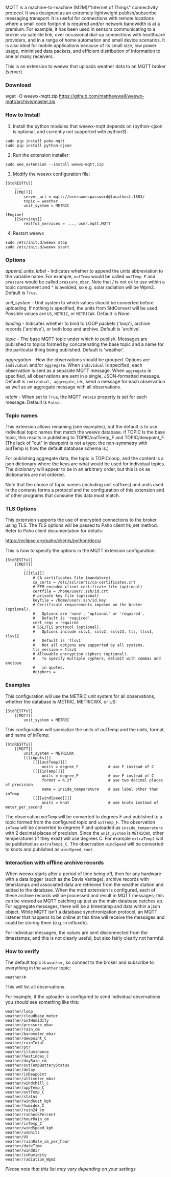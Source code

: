 MQTT is a machine-to-machine (M2M)/"Internet of Things" connectivity protocol. It was designed as an extremely lightweight publish/subscribe messaging transport. It is useful for connections with remote locations where a small code footprint is required and/or network bandwidth is at a premium. For example, it has been used in sensors communicating to a broker via satellite link, over occasional dial-up connections with healthcare providers, and in a range of home automation and small device scenarios. It is also ideal for mobile applications because of its small size, low power usage, minimised data packets, and efficient distribution of information to one or many receivers.

This is an extension to weewx that uploads weather data to an MQTT broker (server).


### Download

wget -O weewx-mqtt.zip https://github.com/matthewwall/weewx-mqtt/archive/master.zip

### How to Install

1.  Install the python modules that weewx-mqtt depends on (python-cjson is optional, and currently not supported with python3):

```
sudo pip install paho-mqtt
sudo pip install python-cjson
```

2.  Run the extension installer:

```
sudo wee_extension --install weewx-mqtt.zip
```

3.  Modify the weewx configuration file: 

```
[StdRESTful]
    ...
    [[MQTT]]
        server_url = mqtt://username:password@localhost:1883/
        topic = weather
        unit_system = METRIC
```
```
[Engine]
    [[Services]]
        restful_services = ..., user.mqtt.MQTT
```

4.  Restart weewx

```
sudo /etc/init.d/weewx stop
sudo /etc/init.d/weewx start
```

### Options

_append_units_label_ - Indicates whether to append the units abbreviation to the variable name.  For example, `outTemp` would be called `outTemp_F` and `pressure` would be called `pressure_mbar`.  Note that / is not ok to use within a topic component and ^ is avoided, so e.g. solar radiation will be Wpm2.  Default is `True`.

_unit_system_ - Unit system to which values should be converted before uploading.  If nothing is specified, the units from StdConvert will be used.  Possible values are `US`, `METRIC`, or `METRICWX`.  Default is None.

_binding_ - Indicates whether to bind to LOOP packets ('loop'), archive records ('archive'), or both loop and archive.  Default is 'archive'.

_topic_ - The base MQTT topic under which to publish.  Messages are published to topics formed by concatenating the base topic and a name for the particular thing being published. Default is 'weather'.

_aggregation_ - How the observations should be grouped.  Options are `individual` and/or `aggregate`.  When `individual` is specified, each observation is sent as a separate MQTT message.  When `aggregate` is specified, all observations are sent in a single, JSON-formatted message.  Default is `individual, aggregate`, i.e., send a message for each observation as well as an aggregate message with all observations.

_retain_ - When set to `True`, the MQTT `retain` property is set for each message.  Default is `False`.


### Topic names

This extension allows renaming (see examples), but the default is to use individual topic names that match the weewx database.  if TOPIC is the base topic, this results in publishing to TOPIC/outTemp_F and TOPIC/dewpoint_F.  (The lack of "out" in dewpoint is not a typo; the non-symmetry with outTemp is how the default database schema is.)

For publishing aggregate data, the topic is TOPIC/loop, and the content is a json dictionary where the keys are what would be used for individual topics.  The dictionary will appear to be in an arbitrary order, but this is ok as dictionaries are not ordered.

Note that the choice of topic names (including unit suffixes) and units used in the contents forms a protocol and the configuration of this extension and of other programs that consume this data must match.


### TLS Options

This extension supports the use of encrypted connections to the broker using TLS.  The TLS options will be passed to Paho client tls_set method.  Refer to Paho client documentation for details:

https://eclipse.org/paho/clients/python/docs/

This is how to specify the options in the MQTT extension configuration:
```
[StdRESTful]
    [[MQTT]]
        ...
        [[[tls]]]
            # CA certificates file (mandatory)
            ca_certs = /etc/ssl/certs/ca-certificates.crt
            # PEM encoded client certificate file (optional)
            certfile = /home/user/.ssh/id.crt
            # private key file (optional)
            keyfile = /home/user/.ssh/id.key
            # Certificate requirements imposed on the broker (optional).
            #   Options are 'none', 'optional' or 'required'.
            #   Default is 'required'.
            cert_reqs = required
            # SSL/TLS protocol (optional).
            #   Options include sslv1, sslv2, sslv23, tls, tlsv1, tlsv12
            #   Default is 'tlsv1'
            #   Not all options are supported by all systems.
            tls_version = tlsv1
            # Allowable encryption ciphers (optional).
            #   To specify multiple cyphers, delimit with commas and enclose
            #   in quotes.
            #ciphers =
```


### Examples

This configuration will use the METRIC unit system for all observations, whether the database is METRIC, METRICWX, or US:

```
[StdRESTful]
    [[MQTT]]
        unit_system = METRIC
```

This configuration will specialize the units of outTemp and the units, format, and name of inTemp:

```
[StdRESTful]
    [[MQTT]]
        unit_system = METRICWX
        [[[inputs]]]
            [[[[outTemp]]]]
                units = degree_F             # use F instead of C
            [[[[inTemp]]]]
                units = degree_F             # use F instead of C
                format = %.2f                # use two decimal places of precision
                name = inside_temperature    # use label other than inTemp
            [[[[windSpeed]]]]
                units = knot                 # use knots instead of meter_per_second
```

The observation `outTemp` will be converted to degrees F and published to a topic formed from the configured topic and  `outTemp_F`.  The observation `inTemp` will be converted to degrees F and uploaded as `inside_temperature` with 2 decimal places of precision.  Since the `unit_system` is `METRICWX`, other temperatures (if they exist) will use degrees C.  For example `extraTemp1` will be published as `extraTemp1_C`.  The observation `windSpeed` will be converted to knots and published as `windSpeed_knot`.

### Interaction with offline archive records

When weewx starts after a period of time being off, then for any hardware with a data logger (such as the Davis  Vantage), archive records with timestamps and associated data are retrieved from the weather station and added to the database.  When the mqtt extension is configured, each of these archive records will be processed and result in MQTT messages; this can be viewed as MQTT catching up just as the main database catches up.  For aggregate messages, there will be a timestamp and data within a json object.  While MQTT isn't a database synchronization protocol, an MQTT listener that happens to be online at this time will receive the messages and could be storing them (e.g. in influxdb).

For individual messages, the values are sent disconnected from the timestamps, and this is not clearly useful, but also fairly clearly not harmful.

### How to verify

The default topic is `weather`, so connect to the broker and subscribe to everything in the `weather` topic:

```
weather/#
```

This will list all observations.

For example, if the uploader is configured to send individual observations you should see something like this:

```
weather/loop
weather/cloudbase_meter
weather/outHumidity
weather/pressure_mbar
weather/rain_cm
weather/barometer_mbar
weather/dewpoint_C
weather/rainTotal
weather/ptr
weather/illuminance
weather/heatindex_C
weather/dayRain_cm
weather/outTempBatteryStatus
weather/delay
weather/inDewpoint
weather/altimeter_mbar
weather/windchill_C
weather/appTemp_C
weather/outTemp_C
weather/status
weather/windGust_kph
weather/humidex_C
weather/rain24_cm
weather/rxCheckPercent
weather/hourRain_cm
weather/inTemp_C
weather/windSpeed_kph
weather/usUnits
weather/UV
weather/rainRate_cm_per_hour
weather/dateTime
weather/windDir
weather/inHumidity
weather/radiation_Wpm2
```
_Please note that this list may vary depending on your settings_
